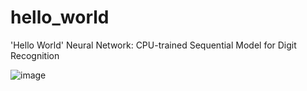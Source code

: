 # hello_world
'Hello World' Neural Network: CPU-trained Sequential Model for Digit Recognition

![image](https://user-images.githubusercontent.com/78232682/182992667-acf15235-0bb6-4e49-8160-be7bb6969248.png)

